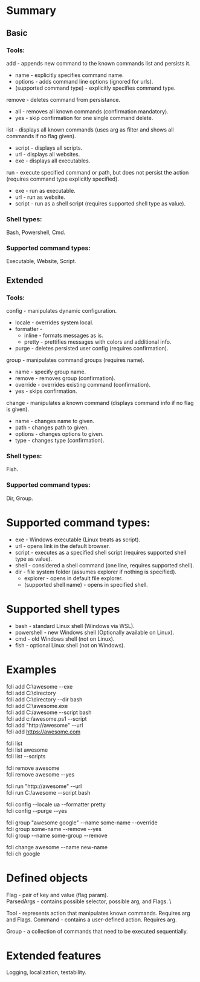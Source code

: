# Summary
## Basic
### Tools:
add - appends new command to the known commands list and persists it.
- name - explicitly specifies command name.
- options - adds command line options (ignored for urls).
- (supported command type) - explicitly specifies command type.

remove - deletes command from persistance.
- all - removes all known commands (confirmation mandatory).
- yes - skip confirmation for one single command delete.

list - displays all known commands (uses arg as filter and shows all commands if no flag given).
- script - displays all scripts.
- url - displays all websites.
- exe - displays all executables.

run - execute specified command or path, but does not persist the action (requires command type explicitly specified).
- exe - run as executable.
- url - run as website.
- script - run as a shell script (requires supported shell type as value).

### Shell types:
Bash, Powershell, Cmd.

### Supported command types:
Executable, Website, Script.

## Extended
### Tools:
config - manipulates dynamic configuration.
- locale - overrides system local.
- formatter - 
    - inline - formats messages as is. 
    - pretty - prettifies messages with colors and additional info. 
- purge - deletes persisted user config (requires confirmation).

group - manipulates command groups (requires name).
- name - specify group name.
- remove - removes group (confirmation).
- override - overrides existing command (confirmation).
- yes - skips confirmation.

change - manipulates a known command (displays command info if no flag is given).
- name - changes name to given.
- path - changes path to given.
- options - changes options to given.
- type - changes type (confirmation).

### Shell types:
Fish.

### Supported command types:
Dir, Group.

# Supported command types:
- exe - Windows executable (Linux treats as script).
- url - opens link in the default browser.
- script - executes as a specified shell script (requires supported shell type as value).
- shell - considered a shell command (one line, requires supported shell).
- dir - file system folder (assumes explorer if nothing is specified).
    - explorer - opens in default file explorer.
    - (supported shell name) - opens in specified shell.

# Supported shell types
- bash - standard Linux shell (Windows via WSL).
- powershell - new Windows shell (Optionally available on Linux).
- cmd - old Windows shell (not on Linux).
- fish - optional Linux shell (not on Windows).

# Examples

fcli add C:\awesome --exe \
fcli add C:\directory \
fcli add C:\directory --dir bash \
fcli add C:\awesome.exe \
fcli add C:/awesome --script bash \
fcli add c:/awesome.ps1 --script \
fcli add "http://awesome" --url \
fcli add https://awesome.com

fcli list \
fcli list awesome \
fcli list --scripts

fcli remove awesome \
fcli remove awesome --yes

fcli run "http://awesome" --url \
fcli run C:/awesome --script bash

fcli config --locale ua --formatter pretty \
fcli config --purge --yes

fcli group "awesome google" --name some-name --override \
fcli group some-name --remove --yes \
fcli group --name some-group --remove

fcli change awesome --name new-name \
fcli ch google

# Defined objects

Flag - pair of key and value (flag param). \
ParsedArgs - contains possible selector, possible arg, and Flags. \

Tool - represents action that manipulates known commands. Requires arg and Flags.
Command - contains a user-defined action. Requires arg.

Group - a collection of commands that need to be executed sequentially.

# Extended features
Logging, localization, testability.
